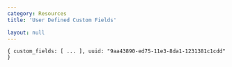 ```yaml
---
category: Resources
title: 'User Defined Custom Fields'

layout: null
---
```


`{
  custom_fields: [ ... ],
  uuid: "9aa43890-ed75-11e3-8da1-1231381c1cdd"
}`
